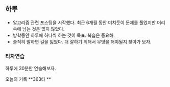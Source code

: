 ## 하루 

- 알고리즘 관련 포스팅을 시작했다. 최근 6개월 동안 미치듯이 문제를 풀었지만 머리 속에 남는 것은 많지 않았다. 
- 방학동안 하루에 하나씩 하는 것이 목표. 복습은 중요해.
- 솔직히 말하면 길을 잃었다. 더 잘하기 위해서 무엇을 해야될지 찾아가 보자.


### 타자연습 

하루에 30분만 연습해보자.

오늘의 기록 **363타 **


